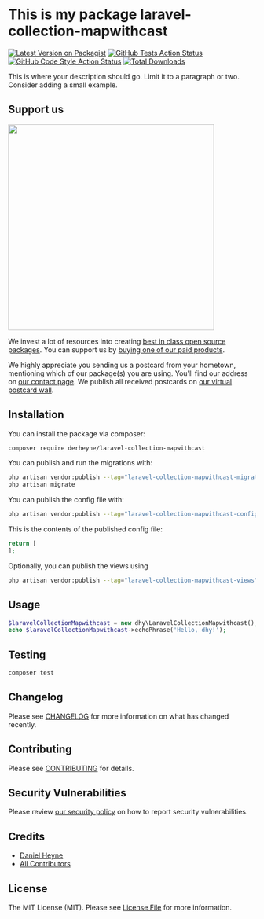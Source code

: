 # This is my package laravel-collection-mapwithcast

[![Latest Version on Packagist](https://img.shields.io/packagist/v/derheyne/laravel-collection-mapwithcast.svg?style=flat-square)](https://packagist.org/packages/derheyne/laravel-collection-mapwithcast)
[![GitHub Tests Action Status](https://img.shields.io/github/actions/workflow/status/derheyne/laravel-collection-mapwithcast/run-tests.yml?branch=main&label=tests&style=flat-square)](https://github.com/derheyne/laravel-collection-mapwithcast/actions?query=workflow%3Arun-tests+branch%3Amain)
[![GitHub Code Style Action Status](https://img.shields.io/github/actions/workflow/status/derheyne/laravel-collection-mapwithcast/fix-php-code-style-issues.yml?branch=main&label=code%20style&style=flat-square)](https://github.com/derheyne/laravel-collection-mapwithcast/actions?query=workflow%3A"Fix+PHP+code+style+issues"+branch%3Amain)
[![Total Downloads](https://img.shields.io/packagist/dt/derheyne/laravel-collection-mapwithcast.svg?style=flat-square)](https://packagist.org/packages/derheyne/laravel-collection-mapwithcast)

This is where your description should go. Limit it to a paragraph or two. Consider adding a small example.

## Support us

[<img src="https://github-ads.s3.eu-central-1.amazonaws.com/laravel-collection-mapwithcast.jpg?t=1" width="419px" />](https://spatie.be/github-ad-click/laravel-collection-mapwithcast)

We invest a lot of resources into creating [best in class open source packages](https://spatie.be/open-source). You can support us by [buying one of our paid products](https://spatie.be/open-source/support-us).

We highly appreciate you sending us a postcard from your hometown, mentioning which of our package(s) you are using. You'll find our address on [our contact page](https://spatie.be/about-us). We publish all received postcards on [our virtual postcard wall](https://spatie.be/open-source/postcards).

## Installation

You can install the package via composer:

```bash
composer require derheyne/laravel-collection-mapwithcast
```

You can publish and run the migrations with:

```bash
php artisan vendor:publish --tag="laravel-collection-mapwithcast-migrations"
php artisan migrate
```

You can publish the config file with:

```bash
php artisan vendor:publish --tag="laravel-collection-mapwithcast-config"
```

This is the contents of the published config file:

```php
return [
];
```

Optionally, you can publish the views using

```bash
php artisan vendor:publish --tag="laravel-collection-mapwithcast-views"
```

## Usage

```php
$laravelCollectionMapwithcast = new dhy\LaravelCollectionMapwithcast();
echo $laravelCollectionMapwithcast->echoPhrase('Hello, dhy!');
```

## Testing

```bash
composer test
```

## Changelog

Please see [CHANGELOG](CHANGELOG.md) for more information on what has changed recently.

## Contributing

Please see [CONTRIBUTING](CONTRIBUTING.md) for details.

## Security Vulnerabilities

Please review [our security policy](../../security/policy) on how to report security vulnerabilities.

## Credits

- [Daniel Heyne](https://github.com/dhy)
- [All Contributors](../../contributors)

## License

The MIT License (MIT). Please see [License File](LICENSE.md) for more information.
